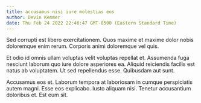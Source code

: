 ```yaml
---
title: accusamus nisi iure molestias eos
author: Devin Kemmer
date: Thu Feb 24 2022 22:46:47 GMT-0500 (Eastern Standard Time)
---
```

Sed corrupti est libero exercitationem. Quos maxime et maxime dolor nobis doloremque enim rerum. Corporis animi doloremque vel quis.

 Et odio id omnis ullam voluptas velit voluptas repellat et. Assumenda fuga nesciunt laborum quo iure dolore asperiores ea. Aliquid reiciendis facilis est natus ab voluptatem. Ut sed repellendus esse. Quibusdam aut sunt.

 Accusamus eos et. Laborum tempora at laboriosam in cumque perspiciatis autem magni. Esse eos explicabo. Iusto aliquam nisi. Tenetur accusantium doloribus et. Est eum sit.